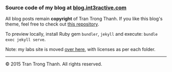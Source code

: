 ### Source code of my blog at [blog.int3ractive.com](http://blog.int3ractive.com)

All blog posts remain __copyright__ of Tran Trong Thanh. If you like this blog's theme, feel free to check out [this repository](https://github.com/trongthanh/startbootstrap-clean-blog-jekyll).

To preview locally, install Ruby gem `bundler`, `jekyll` and execute: `bundle exec jekyll serve`.

Note: my labs site is moved [over here](https://github.com/trongthanh/labs.int3ractive.com), with licenses as per each folder.

---
© 2015 Tran Trong Thanh. All rights reserved. 
